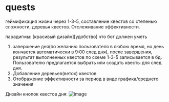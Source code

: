 # quests
геймификация жизни через 1-3-5, составление квестов со степенью сложности, деревья квестов. Отслеживание эффективности.

парадигмы: [красивый дизайн][удобство]
что бот должен уметь

1. завершение дня(по желанию пользователя в любою время, но день кончается автоматически в 9:00 след дня), после завершения, результат выполненных квестов по схеме 1-3-5 записывается в бд. Пользователю предлагается выбрать или создать квесты для след дня.
2. Добавление деревьев(веток) квестов
3. Отображение эффективности за период в виде графика/среднего значения

Дизайн кнопок квестов дня:
![image](https://user-images.githubusercontent.com/44062411/123523546-dfb84500-d6cc-11eb-8fc8-2ea99f289170.png)
